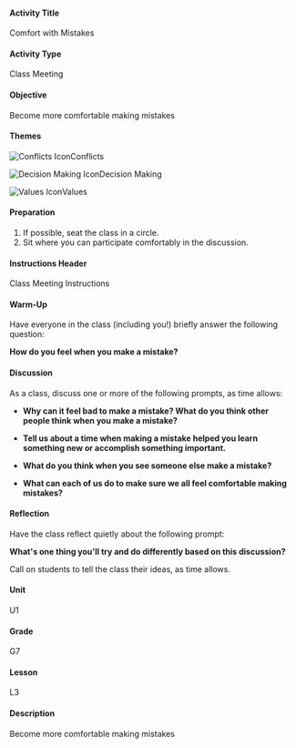 #### Activity Title
Comfort with Mistakes
#### Activity Type
Class Meeting
#### Objective
Become more comfortable making mistakes
#### Themes
![Conflicts Icon](http://v5cmservice.secondstep.org/MS3TP_IMAGES/SKILLS/SKILLS_SMALL_IMAGES/conflicts-sm.png)Conflicts
 
![Decision Making Icon](http://v5cmservice.secondstep.org/MS3TP_IMAGES/SKILLS/SKILLS_SMALL_IMAGES/decision-making-sm.png)Decision Making
 
![Values Icon](http://v5cmservice.secondstep.org/MS3TP_IMAGES/SKILLS/SKILLS_SMALL_IMAGES/values-sm.png)Values
 

#### Preparation
1. If possible, seat the class in a circle.
2. Sit where you can participate comfortably in the discussion.

#### Instructions Header
Class Meeting Instructions
#### Warm-Up
Have everyone in the class (including you!) briefly answer the following question: 

**How do you feel when you make a mistake?**
#### Discussion
As a class, discuss one or more of the following prompts, as time allows:


-  **Why can it feel bad to make a mistake? What do you think other people think when you make a mistake?**

-  **Tell us about a time when making a mistake helped you learn something new or accomplish something important.**

-  **What do you think when you see someone else make a mistake?**

-  **What can each of us do to make sure we all feel comfortable making mistakes?**
#### Reflection
Have the class reflect quietly about the following prompt:

**What's one thing you'll try and do differently based on this discussion?**

Call on students to tell the class their ideas, as time allows.
#### Unit
U1
#### Grade
G7
#### Lesson
L3
#### Description
Become more comfortable making mistakes
